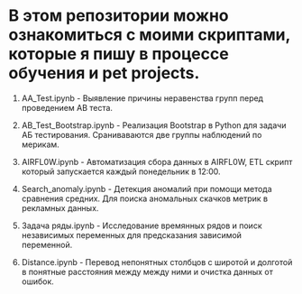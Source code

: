 # В этом репозитории можно ознакомиться с моими скриптами, которые я пишу в процессе обучения и pet projects.

1. AA_Test.ipynb - Выявление причины неравенства групп перед проведением AB теста.

2. AB_Test_Bootstrap.ipynb - Реализация Bootstrap в Python для задачи АБ тестирования. Сраниваваются две группы наблюдений по мерикам.

3. AIRFL0W.ipynb - Автоматизация сбора данных в AIRFL0W, ETL скрипт который запускается каждый понедельник в 12:00.

4. Search_anomaly.ipynb - Детекция аномалий при помощи метода сравнения средних. Для поиска аномальных скачков метрик в рекламных данных.

5. Задача ряды.ipynb - Исследование времянных рядов и поиск независимых переменных для предсказания зависимой переменной.

6. Distance.ipynb - Перевод непонятных столбцов с широтой и долготой в понятные расстояния между между ними и очистка данных от ошибок.
